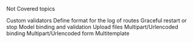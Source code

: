 Not Covered topics

Custom validators
Define format for the log of routes
Graceful restart or stop
Model binding and validation
Upload files
Multipart/Urlencoded binding
Multipart/Urlencoded form
Multitemplate